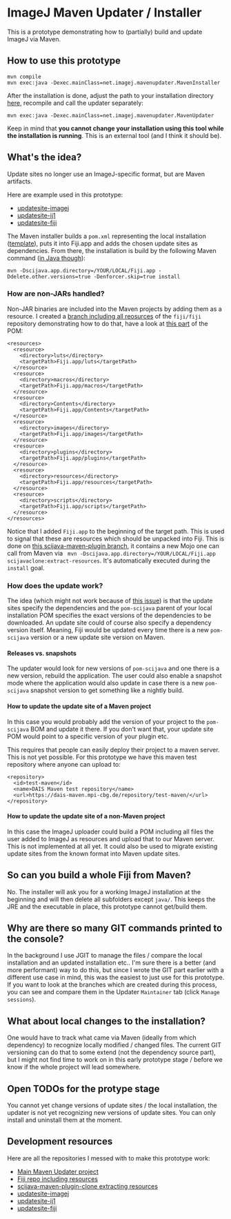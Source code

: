 # ImageJ Maven Updater / Installer

This is a prototype demonstrating how to (partially) build and update ImageJ via Maven.

## How to use this prototype
```
mvn compile
mvn exec:java -Dexec.mainClass=net.imagej.mavenupdater.MavenInstaller
```
After the installation is done, adjust the path to your installation directory [here](https://github.com/juglab/imagej-maven-updater/blob/master/src/main/java/net/imagej/mavenupdater/MavenUpdater.java#L97), recompile and call the updater separately:
```
mvn exec:java -Dexec.mainClass=net.imagej.mavenupdater.MavenUpdater
```

Keep in mind that **you cannot change your installation using this tool while the installation is running**. This is an external tool (and I think it should be).

## What's the idea?

Update sites no longer use an ImageJ-specific format, but are Maven artifacts.

Here are example used in this prototype:
  - [updatesite-imagej](https://github.com/juglab/updatesite-imagej)
  - [updatesite-ij1](https://github.com/juglab/updatesite-ij1])
  - [updatesite-fiji](https://github.com/juglab/updatesite-fiji)

The Maven installer builds a `pom.xml` representing the local installation ([template](src/main/resources/pom-template.xml)), puts it into Fiji.app and adds the chosen update sites as dependencies. From there, the installation is build by the following Maven command ([in Java though]()):
```
mvn -Dscijava.app.directory=/YOUR/LOCAL/Fiji.app -Ddelete.other.versions=true -Denforcer.skip=true install
```

### How are non-JARs handled?

Non-JAR binaries are included into the Maven projects by adding them as a resource. I created a [branch including all reosurces](https://github.com/juglab/fiji/tree/including-resources) of the `fiji/fiji` repository demonstrating how to do that, have a look at [this part](https://github.com/juglab/fiji/blob/including-resources/pom.xml#L901-L930) of the POM:
```
<resources>
  <resource>
    <directory>luts</directory>
    <targetPath>Fiji.app/luts</targetPath>
  </resource>
  <resource>
    <directory>macros</directory>
    <targetPath>Fiji.app/macros</targetPath>
  </resource>
  <resource>
    <directory>Contents</directory>
    <targetPath>Fiji.app/Contents</targetPath>
  </resource>
  <resource>
    <directory>images</directory>
    <targetPath>Fiji.app/images</targetPath>
  </resource>
  <resource>
    <directory>plugins</directory>
    <targetPath>Fiji.app/plugins</targetPath>
  </resource>
  <resource>
    <directory>resources</directory>
    <targetPath>Fiji.app/resources</targetPath>
  </resource>
  <resource>
    <directory>scripts</directory>
    <targetPath>Fiji.app/scripts</targetPath>
  </resource>
</resources>
```
Notice that I added `Fiji.app` to the beginning of the target path. This is used to signal that these are resources which should be unpacked into Fiji. This is done on [this scijava-maven-plugin branch](https://github.com/juglab/scijava-maven-plugin/tree/extract-resources), it contains a new Mojo one can call from Maven via ` mvn -Dscijava.app.directory=/YOUR/LOCAL/Fiji.app scijavaclone:extract-resources`. It's automatically executed during the `install` goal.

### How does the update work?
The idea (which might not work because of [this issue](https://stackoverflow.com/questions/45041888/how-can-i-depend-on-a-library-with-transitive-dependencies-which-are-adjusted-by)) is that the update sites specify the dependencies and the `pom-scijava` parent of your local installation POM specifies the exact versions of the dependencies to be downloaded. An update site could of course also specify a dependency version itself. Meaning, Fiji would be updated every time there is a new `pom-scijava` version or a new update site version on Maven.

#### Releases vs. snapshots
The updater would look for new versions of `pom-scijava` and one there is a new version, rebuild the application. The user could also enable a snapshot mode where the application would also update in case there is a new `pom-scijava` snapshot version to get something like a nightly build.

#### How to update the update site of a Maven project
In this case you would probably add the version of your project to the `pom-scijava` BOM and update it there. If you don't want that, your update site POM would point to a specific version of your plugin etc.

This requires that people can easily deploy their project to a maven server. This is not yet possible. For this prototype we have this maven test repository where anyone can upload to:
```
<repository>
  <id>test-maven</id>
  <name>DAIS Maven test repository</name>
  <url>https://dais-maven.mpi-cbg.de/repository/test-maven/</url>
</repository>
```

#### How to update the update site of a non-Maven project
In this case the ImageJ uploader could build a POM including all files the user added to ImageJ as resources and upload that to our Maven server. This is not implemented at all yet. It could also be used to migrate existing update sites from the known format into Maven update sites.

## So can you build a whole Fiji from Maven?
No.
The installer will ask you for a working ImageJ installation at the beginning and will then delete all subfolders except `java/`. This keeps the JRE and the executable in place, this prototype cannot get/build them.

## Why are there so many GIT commands printed to the console?
In the background I use JGIT to manage the files / compare the local installation and an updated installation etc.. I'm sure there is a better (and more performant) way to do this, but since I wrote the GIT part earlier with a different use case in mind, this was the easiest to just use for this prototype.
If you want to look at the branches which are created during this process, you can see and compare them in the Updater `Maintainer` tab (click `Manage sessions`).

## What about local changes to the installation?
One would have to track what came via Maven (ideally from which dependency) to recognize locally modified /  changed files. The current GIT versioning can do that to some extend (not the dependency source part), but I might not find time to work on in this early prototype stage / before we know if the whole project will lead somewhere.

## Open TODOs for the protype stage
You cannot yet change versions of update sites / the local installation, the updater is not yet recognizing new versions of update sites. You can only install and uninstall them at the moment.

## Development resources
Here are all the repositories I messed with to make this prototype work:
- [Main Maven Updater project](https://github.com/juglab/imagej-maven-updater)
- [Fiji repo including resources](https://github.com/juglab/fiji/tree/including-resources)
- [scijava-maven-plugin-clone extracting resources](https://github.com/juglab/scijava-maven-plugin/tree/extract-resources)
- [updatesite-imagej](https://github.com/juglab/updatesite-imagej)
- [updatesite-ij1](https://github.com/juglab/updatesite-ij1)
- [updatesite-fiji](https://github.com/juglab/updatesite-fiji)
